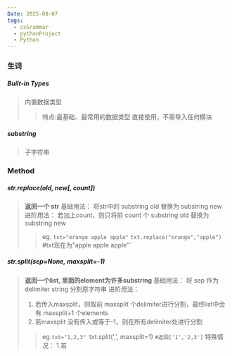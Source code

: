 ```yaml
---
Date: 2025-08-07
tags:
  - csGrammar
  - pythonProject
  - Python
---
```

### 生词

##### Built-in Types
>内置数据类型
>>特点:最基础、最常用的数据类型
>>直接使用，不需导入任何模块

##### substring
>子字符串



### Method

##### str.replace(old, new[, count])
>**返回一个 str**
>基础用法：
>将str中的 substring old 替换为 substring new
>进阶用法：
>若加上count，则只将前 count 个 substring old 替换为 substring new
>>eg. `txt="orange apple apple"`
>>`txt.replace("orange","apple")
>>`#txt现在为"apple apple apple"`

##### str.split(sep=None, maxsplit=-1)
>**返回一个list, 里面的element为许多substring**
>基础用法：
>将 sep 作为delimiter string 分割原字符串
>进阶用法：
>1. 若传入maxsplit，则取前 maxsplit 个delimiter进行分割，最终list中会有 maxsplit+1 个elements
>2. 若maxsplit 没有传入或等于-1，则在所有delimiter处进行分割
>> eg.`txt="1,2,3"
>> `txt.split(',', maxsplit=1)
>> `#返回['1','2,3']`
>特殊情况：
>1.若
>